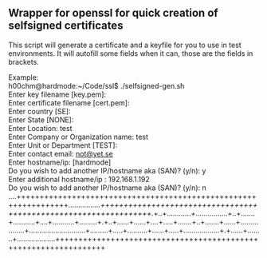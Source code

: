 ## Wrapper for openssl for quick creation of selfsigned certificates

This script will generate a certificate and a keyfile for you to use in test environments.
It will autofill some fields when it can, those are the fields in brackets.


Example:  
h00chm@hardmode:~/Code/ssl$ ./selfsigned-gen.sh  
Enter key filename [key.pem]:  
Enter certificate filename [cert.pem]:  
Enter country [SE]:  
Enter State [NONE]:  
Enter Location: test  
Enter Company or Organization name: test  
Enter Unit or Department [TEST]:  
Enter contact email: not@yet.se  
Enter hostname/ip: [hardmode]  
Do you wish to add another IP/hostname aka (SAN)? (y/n): y  
Enter additional hostname/ip : 192.168.1.192  
Do you wish to add another IP/hostname aka (SAN)? (y/n): n  
....+++++++++++++++++++++++++++++++++++++++++++++++++++++++++++++++++*................+++++++++++++++++++++++++++++++++++++++++++++++++++++++++++++++++*.+..+............+................+..+.......+...........+....+...........+.........+.+..+......+......+....+.....+.......+..+.......+......+.................+............................+.........+.....+..........+......+.....+..................+.+......+........+...................+++++++++++++++++++++++++++++++++++++++++++++++++++++++++++++++++
